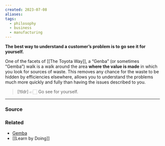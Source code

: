 ```yaml
---
created: 2023-07-08
aliases: 
tags:
  - philosophy
  - business
  - manufacturing
---
```

**The best way to understand a customer’s problem is to go see it for yourself.**

One of the facets of [[The Toyota Way]], a “Genba” (or sometimes “Gemba”) walk is a walk around the area **where the value is made** in which you look for sources of waste. This removes any chance for the waste to be hidden by efficiencies elsewhere, allows you to understand the problems much more quickly and fully than having the issues described to you.

> [!tldr] 👉🏻 Go see for yourself.

****
### Source

### Related
- [Gemba](https://en.wikipedia.org/wiki/Gemba?wprov=sfti1)
- [[Learn by Doing]]